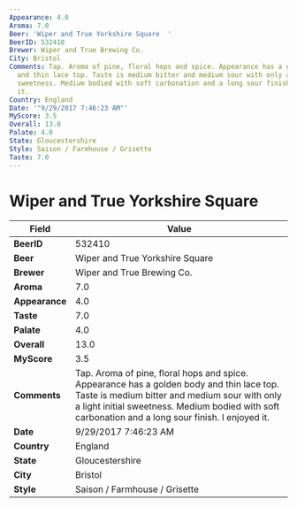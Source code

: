 ```yaml
---
Appearance: 4.0
Aroma: 7.0
Beer: 'Wiper and True Yorkshire Square  '
BeerID: 532410
Brewer: Wiper and True Brewing Co.
City: Bristol
Comments: Tap. Aroma of pine, floral hops and spice. Appearance has a golden body
  and thin lace top. Taste is medium bitter and medium sour with only a light initial
  sweetness. Medium bodied with soft carbonation and a long sour finish. I enjoyed
  it.
Country: England
Date: '"9/29/2017 7:46:23 AM"'
MyScore: 3.5
Overall: 13.0
Palate: 4.0
State: Gloucestershire
Style: Saison / Farmhouse / Grisette
Taste: 7.0
---
```


# Wiper and True Yorkshire Square  

| Field         | Value |
|---------------|-------|
| **BeerID** | 532410 |
| **Beer** | Wiper and True Yorkshire Square   |
| **Brewer** | Wiper and True Brewing Co. |
| **Aroma** | 7.0 |
| **Appearance** | 4.0 |
| **Taste** | 7.0 |
| **Palate** | 4.0 |
| **Overall** | 13.0 |
| **MyScore** | 3.5 |
| **Comments** | Tap. Aroma of pine, floral hops and spice. Appearance has a golden body and thin lace top. Taste is medium bitter and medium sour with only a light initial sweetness. Medium bodied with soft carbonation and a long sour finish. I enjoyed it. |
| **Date** | 9/29/2017 7:46:23 AM |
| **Country** | England |
| **State** | Gloucestershire |
| **City** | Bristol |
| **Style** | Saison / Farmhouse / Grisette |

